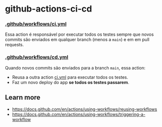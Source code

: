 # github-actions-ci-cd

### [.github/workflows/ci.yml](.github/workflows/ci.yml)

Essa action é responsável por executar todos os testes sempre que novos commits são enviados em qualquer branch (menos a `main`) e em em pull requests.

### [.github/workflows/cd.yml](.github/workflows/cd.yml)

Quando novos commits são enviados para a branch `main`, essa action:
  - Reusa a outra action [ci.yml](.github/workflows/ci.yml) para executar todos os testes.
  - Faz um novo deploy do app **se todos os testes passarem**.

## Learn more

- https://docs.github.com/en/actions/using-workflows/reusing-workflows
- https://docs.github.com/en/actions/using-workflows/triggering-a-workflow

